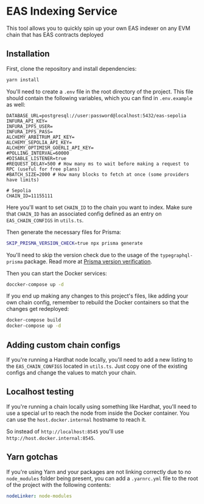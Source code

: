 # EAS Indexing Service

This tool allows you to quickly spin up your own EAS indexer on any EVM chain that has EAS contracts deployed

## Installation

First, clone the repository and install dependencies:

```bash
yarn install
```

You'll need to create a `.env` file in the root directory of the project. This file should contain the following variables,
which you can find in `.env.example` as well:

```dotenv
DATABASE_URL=postgresql://user:password@localhost:5432/eas-sepolia
INFURA_API_KEY=
INFURA_IPFS_USER=
INFURA_IPFS_PASS=
ALCHEMY_ARBITRUM_API_KEY=
ALCHEMY_SEPOLIA_API_KEY=
ALCHEMY_OPTIMISM_GOERLI_API_KEY=
#POLLING_INTERVAL=60000
#DISABLE_LISTENER=true
#REQUEST_DELAY=500 # How many ms to wait before making a request to RPC (useful for free plans)
#BATCH_SIZE=2000 # How many blocks to fetch at once (some providers have limits)

# Sepolia
CHAIN_ID=11155111
```
Here you'll want to set `CHAIN_ID` to the chain you want to index. Make sure that `CHAIN_ID` has an associated
config defined as an entry on `EAS_CHAIN_CONFIGS` in `utils.ts`.

Then generate the necessary files for Prisma:

```bash
SKIP_PRISMA_VERSION_CHECK=true npx prisma generate
````

You'll need to skip the version check due to the usage of the `typegraphql-prisma` package. Read more at 
[Prisma version verification](https://prisma.typegraphql.com/docs/basics/prisma-version).

Then you can start the Docker services:

```bash
doccker-compose up -d
````

If you end up making any changes to this project's files, like adding your own chain config, remember to rebuild the
Docker containers so that the changes get redeployed:

```bash
docker-compose build
docker-compose up -d
```


## Adding custom chain configs

If you're running a Hardhat node locally, you'll need to add a new listing to the `EAS_CHAIN_CONFIGS` located in
`utils.ts`. Just copy one of the existing configs and change the values to match your chain.

## Localhost testing

If you're running a chain locally using something like Hardhat, you'll need to use a special url to reach the node
from inside the Docker container. You can use the `host.docker.internal` hostname to reach it.

So instead of `http://localhost:8545` you'll use `http://host.docker.internal:8545`.

## Yarn gotchas

If you're using Yarn and your packages are not linking correctly due to no `node_modules` folder being present, you can
add a `.yarnrc.yml` file to the root of the project with the following contents:

```yaml 
nodeLinker: node-modules
```



